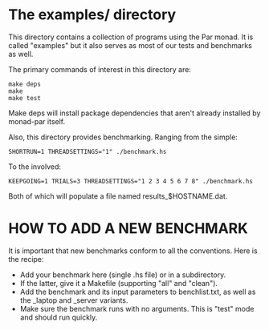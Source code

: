 
The examples/ directory
=======================

This directory contains a collection of programs using the Par monad.
It is called "examples" but it also serves as most of our tests and
benchmarks as well.

The primary commands of interest in this directory are:

    make deps
    make
    make test

Make deps will install package dependencies that aren't already
installed by monad-par itself.

Also, this directory provides benchmarking.  Ranging from the simple:

    SHORTRUN=1 THREADSETTINGS="1" ./benchmark.hs

To the involved:

    KEEPGOING=1 TRIALS=3 THREADSETTINGS="1 2 3 4 5 6 7 8" ./benchmark.hs

Both of which will populate a file named results_$HOSTNAME.dat.  



HOW TO ADD A NEW BENCHMARK
==========================

It is important that new benchmarks conform to all the conventions.
Here is the recipe:

  * Add your benchmark here (single .hs file) or in a subdirectory.
  * If the latter, give it a Makefile (supporting "all" and "clean").
  * Add the benchmark and its input parameters to benchlist.txt, as
    well as the _laptop and _server variants.
  * Make sure the benchmark runs with no arguments.  This is "test"
    mode and should run quickly.

